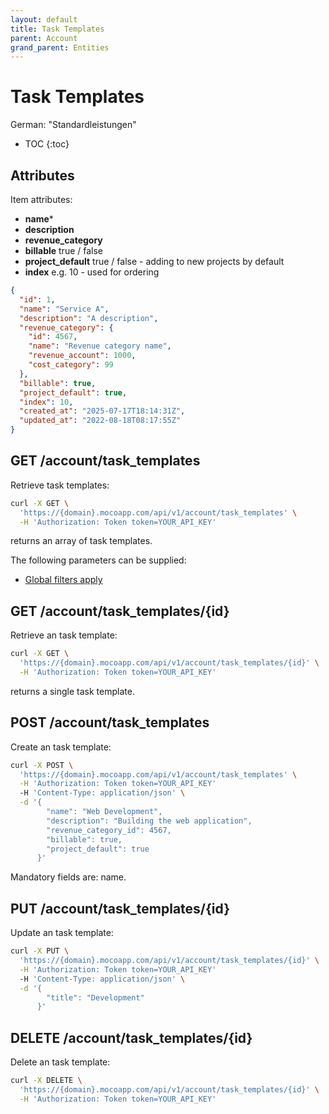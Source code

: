 ```yaml
---
layout: default
title: Task Templates
parent: Account
grand_parent: Entities
---
```


# Task Templates

German: "Standardleistungen"

- TOC
{:toc}

## Attributes

Item attributes:

- **name***
- **description**
- **revenue_category**
- **billable** true / false
- **project_default** true / false - adding to new projects by default
- **index** e.g. 10 - used for ordering

```json
{
  "id": 1,
  "name": "Service A",
  "description": "A description",
  "revenue_category": {
    "id": 4567,
    "name": "Revenue category name",
    "revenue_account": 1000,
    "cost_category": 99
  },
  "billable": true,
  "project_default": true,
  "index": 10,
  "created_at": "2025-07-17T18:14:31Z",
  "updated_at": "2022-08-18T08:17:55Z"
}
```

## GET /account/task_templates

Retrieve task templates:

```bash
curl -X GET \
  'https://{domain}.mocoapp.com/api/v1/account/task_templates' \
  -H 'Authorization: Token token=YOUR_API_KEY'
```

returns an array of task templates.

The following parameters can be supplied:

- [Global filters apply](../../entities#global-filters)

## GET /account/task_templates/{id}

Retrieve an task template:

```bash
curl -X GET \
  'https://{domain}.mocoapp.com/api/v1/account/task_templates/{id}' \
  -H 'Authorization: Token token=YOUR_API_KEY'
```

returns a single task template.

## POST /account/task_templates

Create an task template:

```bash
curl -X POST \
  'https://{domain}.mocoapp.com/api/v1/account/task_templates' \
  -H 'Authorization: Token token=YOUR_API_KEY'
  -H 'Content-Type: application/json' \
  -d '{
        "name": "Web Development",
        "description": "Building the web application",
        "revenue_category_id": 4567,
        "billable": true,
        "project_default": true
      }'
```

Mandatory fields are: name.

## PUT /account/task_templates/{id}

Update an task template:

```bash
curl -X PUT \
  'https://{domain}.mocoapp.com/api/v1/account/task_templates/{id}' \
  -H 'Authorization: Token token=YOUR_API_KEY'
  -H 'Content-Type: application/json' \
  -d '{
        "title": "Development"
      }'
```

## DELETE /account/task_templates/{id}

Delete an task template:

```bash
curl -X DELETE \
  'https://{domain}.mocoapp.com/api/v1/account/task_templates/{id}' \
  -H 'Authorization: Token token=YOUR_API_KEY'
```
